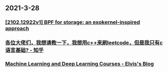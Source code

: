 
## 2021-3-28

### [[2102.12922v1] BPF for storage: an exokernel-inspired approach](https://arxiv.org/abs/2102.12922v1)

### [各位大佬们，我想请教一下，我想用c++来刷leetcode，但是我只有c语言基础? - 知乎](https://www.zhihu.com/question/445867009/answer/1803193864?utm_medium=social&utm_oi=49336847171584&utm_source=com.instapaper.android)

### [Machine Learning and Deep Learning Courses - Elvis's Blog](https://elvissaravia.substack.com/p/machine-learning-and-deep-learning)